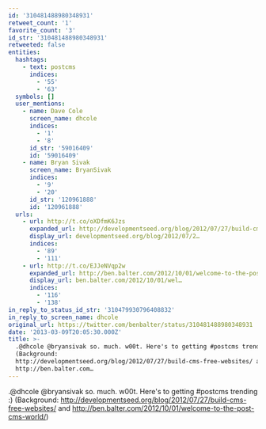 ```yaml
---
id: '310481488980348931'
retweet_count: '1'
favorite_count: '3'
id_str: '310481488980348931'
retweeted: false
entities:
  hashtags:
    - text: postcms
      indices:
        - '55'
        - '63'
  symbols: []
  user_mentions:
    - name: Dave Cole
      screen_name: dhcole
      indices:
        - '1'
        - '8'
      id_str: '59016409'
      id: '59016409'
    - name: Bryan Sivak
      screen_name: BryanSivak
      indices:
        - '9'
        - '20'
      id_str: '120961888'
      id: '120961888'
  urls:
    - url: http://t.co/oXDfmK6Jzs
      expanded_url: http://developmentseed.org/blog/2012/07/27/build-cms-free-websites/
      display_url: developmentseed.org/blog/2012/07/2…
      indices:
        - '89'
        - '111'
    - url: http://t.co/EJJeNVqp2w
      expanded_url: http://ben.balter.com/2012/10/01/welcome-to-the-post-cms-world/
      display_url: ben.balter.com/2012/10/01/wel…
      indices:
        - '116'
        - '138'
in_reply_to_status_id_str: '310479930796408832'
in_reply_to_screen_name: dhcole
original_url: https://twitter.com/benbalter/status/310481488980348931
date: '2013-03-09T20:05:30.000Z'
title: >-
  .@dhcole @bryansivak so. much. w00t. Here's to getting #postcms trending :)
  (Background:
  http://developmentseed.org/blog/2012/07/27/build-cms-free-websites/ and
  http://ben.balter.com…
---
```


.@dhcole @bryansivak so. much. w00t. Here's to getting #postcms trending :) (Background: http://developmentseed.org/blog/2012/07/27/build-cms-free-websites/ and http://ben.balter.com/2012/10/01/welcome-to-the-post-cms-world/)